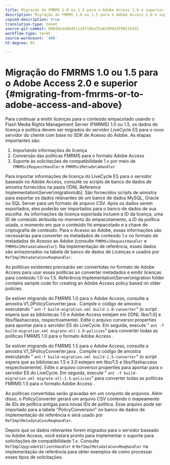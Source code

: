 ```yaml
---
title: Migração do FMRMS 1.0 ou 1.5 para o Adobe Access 2.0 e superior
description: Migração do FMRMS 1.0 ou 1.5 para o Adobe Access 2.0 e superior
copied-description: true
translation-type: tm+mt
source-git-commit: 89bdda1d4bd5c126f19ba75a819942df901183d1
workflow-type: tm+mt
source-wordcount: '466'
ht-degree: 0%

---
```



# Migração do FMRMS 1.0 ou 1.5 para o Adobe Access 2.0 e superior {#migrating-from-fmrms-or-to-adobe-access-and-above}

Para continuar a emitir licenças para o conteúdo empacotado usando o Flash Media Rights Management Server (FMRMS) 1.0 ou 1.5, os dados de licença e política devem ser migrados do servidor LiveCycle ES para o novo servidor do cliente com base no SDK de Acesso do Adobe. As etapas importantes são:

1. Importando informações de licença
1. Conversão das políticas FMRMS para o formato Adobe Access
1. Suporte às solicitações de compatibilidade 1.x por meio de `FMRMSv1RequestHandler` e `FMRMSv1MetadataHandler`

Para importar informações de licença do LiveCycle ES para o servidor baseado no Adobe Access, consulte os scripts de banco de dados de amostra fornecidos na pasta [!DNL Reference Implementation\Server\migration\db]. São fornecidos scripts de amostra para exportar os dados relevantes de um banco de dados MySQL, Oracle ou SQL Server para um formato de arquivo CSV. Após os dados serem exportados, eles poderão ser importados para o banco de dados de sua escolha. As informações da licença exportada incluem a ID da licença, uma ID de conteúdo atribuída no momento do empacotamento, a ID da política usada, o momento em que o conteúdo foi empacotado e a chave de criptografia de conteúdo. Para o Acesso ao Adobe, essas informações são necessárias para converter os metadados de conteúdo 1.x no formato de metadados do Acesso ao Adobe (consulte `FMRMSv1RequestHandler` e `FMRMSv1MetadataHandler`). Na implementação de referência, esses dados são armazenados na tabela de banco de dados de Licenças e usados por `RefImplMetadataConvReqHandler`.

As políticas existentes precisarão ser convertidas no formato de Adobe Access para usar essas políticas ao converter metadados e emitir licenças para conteúdo 1.0 ou 1.5. Referência Implementation\Server\migration folder contains sample code for creating an Adobe Access policy based on older policies.

Se estiver migrando do FMRMS 1.0 para o Adobe Access, consulte a amostra V1_0PolicyConverter.java . Compile o código de amostra executando &quot; `ant-f build-migration.xml build-1.0-converter`&quot; (o script espera que as bibliotecas 1.0 e Adobe Access estejam em [!DNL libs/1.0] e libs/flashaccess, respectivamente). Edite o arquivo conversor.properties para apontar para o servidor ES do LiveCycle. Em seguida, execute &quot; `ant -f build-migration.xml migrate-all-1.0-policies`&quot; para converter todas as políticas FMRMS 1.0 para o formato Adobe Access .

Se estiver migrando do FMRMS 1.5 para o Adobe Access, consulte a amostra V1_5PolicyConverter.java . Compile o código de amostra executando &quot; `ant-f build-migration.xml build-1.5-converter`&quot; (o script espera que as bibliotecas 1.5 e 3.0 estejam em libs/1.5 e libs/flashaccess respectivamente). Edite o arquivo conversor.properties para apontar para o servidor ES do LiveCycle. Em seguida, execute &quot; `ant -f build-migration.xml migrate-all-1.5-policies`&quot; para converter todas as políticas FMRMS 1.5 para o formato Adobe Access .

As políticas convertidas serão gravadas em um conjunto de arquivos. Além disso, o PolicyConverter gerará um arquivo CSV contendo o mapeamento de IDs de política antigas para novas IDs de política. Esse arquivo pode ser importado para a tabela &quot;PolicyConversion&quot; no banco de dados de implementação de referência e será usado por `RefImplMetadataConvReqHandler`.

Depois que os dados relevantes forem migrados para o servidor baseado no Adobe Access, você estará pronto para implementar o suporte para solicitações de compatibilidade 1.x. Consulte `RefImplUpgradeV1ClientHandler` e `RefImplMetadataConvReqHandler` na implementação de referência para obter exemplos de como processar esses tipos de solicitações.
